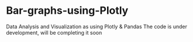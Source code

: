 # Bar-graphs-using-Plotly
Data Analysis and Visualization as using Plotly & Pandas
The code is under development, will be completing it soon

